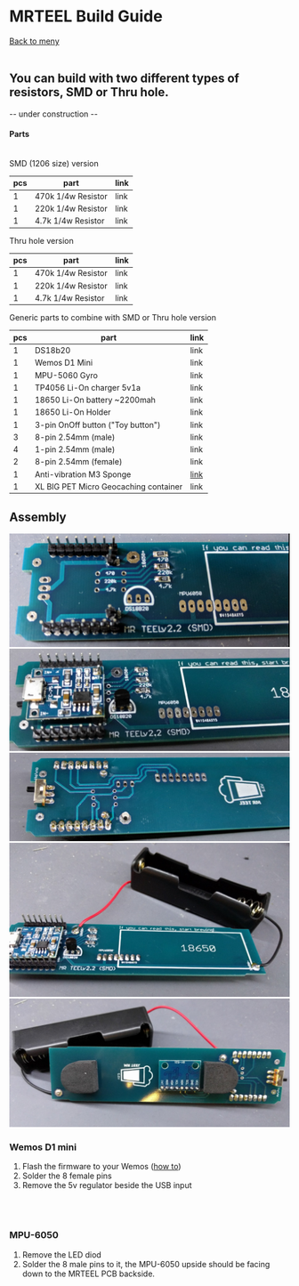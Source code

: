 
# MRTEEL Build Guide
<a href='https://github.com/tedelm/MRTEEL/blob/master/README.md'>Back to meny</a></br></br>

## You can build with two different types of resistors, SMD or Thru hole.

-- under construction --

<h4>Parts</h4>
</br>
SMD (1206 size) version

| pcs | part | link |
| ------------- | ------------- | ------------- |
| 1 | 470k 1/4w Resistor | link |
| 1 | 220k 1/4w  Resistor | link |
| 1 | 4.7k 1/4w  Resistor | link |

Thru hole version

| pcs | part | link |
| ------------- | ------------- | ------------- |
| 1 | 470k 1/4w  Resistor | link |
| 1 | 220k 1/4w  Resistor | link |
| 1 | 4.7k 1/4w  Resistor | link |

Generic parts to combine with SMD or Thru hole version

| pcs | part | link |
| ------------- | ------------- | ------------- |
| 1 | DS18b20 | link |
| 1 | Wemos D1 Mini | link |
| 1 | MPU-5060 Gyro | link |
| 1 | TP4056 Li-On charger 5v1a | link |
| 1 | 18650 Li-On battery ~2200mah| link |
| 1 | 18650 Li-On Holder | link |
| 1 | 3-pin OnOff button ("Toy button") | link |
| 3 | 8-pin 2.54mm (male) | link |
| 4 | 1-pin 2.54mm (male) | link |
| 2 | 8-pin 2.54mm (female) | link |
| 1 | Anti-vibration M3 Sponge | <a href='https://www.banggood.com/Realacc-50PCS-Landing-Skid-Gear-Frame-Anti-vibration-M3-Sponge-for-ZMR250-QAV250-210-RC-Multirotor-p-1081168.html?rmmds=myorder&ID=224&cur_warehouse=CN'>link</a> |
| 1 | XL BIG PET Micro Geocaching container | link |



<h2>Assembly</h2>
<img src='IMG/PDB_v2.2_front.PNG'>
<img src='IMG/PDB_v2.2_front2.PNG'>
<img src='IMG/PDB_v2.2_back.PNG'>
<img src='IMG/PDB_v2.2_front3.PNG'>
<img src='IMG/PDB_v2.2_back2.PNG'>

### Wemos D1 mini
1. Flash the firmware to your Wemos (<a href='https://github.com/tedelm/MRTEEL/blob/master/upgradeFW.md'>how to</a>)
2. Solder the 8 female pins
3. Remove the 5v regulator beside the USB input

</br>
</br>

### MPU-6050
1. Remove the LED diod
2. Solder the 8 male pins to it, the MPU-6050 upside should be facing down to the MRTEEL PCB backside.


